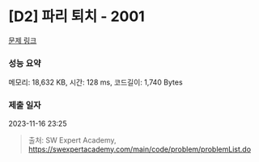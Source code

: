# [D2] 파리 퇴치 - 2001 

[문제 링크](https://swexpertacademy.com/main/code/problem/problemDetail.do?contestProbId=AV5PzOCKAigDFAUq) 

### 성능 요약

메모리: 18,632 KB, 시간: 128 ms, 코드길이: 1,740 Bytes

### 제출 일자

2023-11-16 23:25



> 출처: SW Expert Academy, https://swexpertacademy.com/main/code/problem/problemList.do